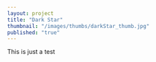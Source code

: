 ```yaml
---
layout: project
title: "Dark Star"
thumbnail: "/images/thumbs/darkStar_thumb.jpg"
published: "true"
---
```


This is just a test
